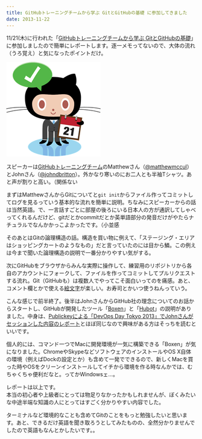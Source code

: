 ```yaml
---
title: GitHubトレーニングチームから学ぶ GitとGitHubの基礎 に参加してきました
date: 2013-11-22
---
```


11/21(木)に行われた「[GitHubトレーニングチームから学ぶ GitとGitHubの基礎](http://connpass.com/event/3965/)」に参加しましたので簡単にレポートします。逐一メモってないので、大体の流れ（うろ覚え）と気になったポイントだけ。

![octcat](/img/2013/11/octcat.gif)

スピーカーは[GitHubトレーニングチーム](http://training.github.com/trainers/)のMatthewさん（[@matthewmccul](https://twitter.com/matthewmccull)）とJohnさん（[@johndbritton](https://twitter.com/johndbritton)）。外かなり寒いのにお二人とも半袖Tシャツ。あと声が割りと高い。（関係ない

まずはMatthewさんからGitについてと``git init``からファイル作ってコミットしてログを見るっていう基本的な流れを簡単に説明。ちなみにスピーカーからの話は当然英語。で、一言話すごとに部屋の後ろにいる日本人の方が通訳してしゃべってくれるんだけど、gitだとかcommitだとか英単語部分の発音だけがやたらナチュラルでなんかかっこよかったです。（小並感

そのあとはGitの論理構造の話。構造を買い物に例えて、「ステージング・エリアはショッピングカートのようなもの」だと言っていたのには目から鱗。この例えは今まで聞いた論理構造の説明で一番分かりやすい気がする。

次にGitHubをブラウザからみんな実際に操作して、練習用のリポジトリから各自のアカウントにフォークして、ファイルを作ってコミットしてプルリクエストする流れ。Git（GitHubも）は複数人でやってこそ面白いってのを痛感。あと、コメント欄とかで使える[絵文字](http://www.emoji-cheat-sheet.com/)が楽しい。お寿司とかいつ使うねんっていう。

こんな感じで前半終了。後半はJohnさんからGitHub社の理念についてのお話からスタートし、GitHubが開発したツール「[Boxen](http://boxen.github.com/)」と「[Hubot](http://hubot.github.com/)」の説明がありました。中身は、[Publickeyによる「DevOps Day Tokyo 2013」でJohnさんがセッションした内容のレポート](http://www.publickey1.jp/blog/13/githubdevopsboxenhubotdevops_day_tokyo_2013.html)とほぼ同じなので興味がある方はそっちを読むといいです。

個人的には、コマンド一つでMacに開発環境が一気に構築できる「Boxen」が気になりました。ChromeやSkypeなどソフトウェアのインストールやOS X自体の環境（例えばDockの設定とか）も含めて一発でできるので、新しくMacを買った時やOSをクリーンインストールしてイチから環境を作る時なんかでは、むちゃくちゃ便利だなと。ってかWindowsェ…。

レポートは以上です。<br>
本当の初心者や上級者にとっては物足りなかったかもしれませんが、ぼくみたいな中途半端な知識の人にとってはすごく分かりやすい内容でした。

ターミナルなど環境的なことも含めてGitのことをもっと勉強したいと思います。あと、できるだけ英語を聞き取ろうとしてみたものの、全然分かりませんでしたので英語もなんとかしたいです。。

